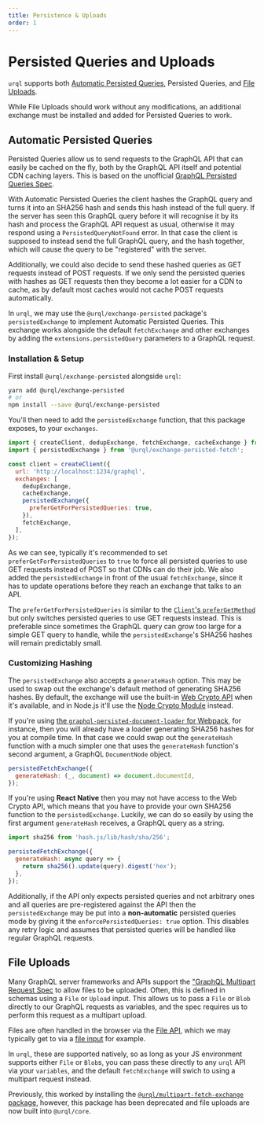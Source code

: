 ```yaml
---
title: Persistence & Uploads
order: 1
---
```


# Persisted Queries and Uploads

`urql` supports both [Automatic Persisted
Queries](https://www.apollographql.com/docs/apollo-server/performance/apq/), Persisted Queries, and
[File Uploads](https://www.apollographql.com/docs/apollo-server/data/file-uploads/).

While File Uploads should work without any modifications, an additional exchange must be installed
and added for Persisted Queries to work.

## Automatic Persisted Queries

Persisted Queries allow us to send requests to the GraphQL API that can easily be cached on the fly,
both by the GraphQL API itself and potential CDN caching layers. This is based on the unofficial
[GraphQL Persisted Queries
Spec](https://github.com/apollographql/apollo-link-persisted-queries#apollo-engine).

With Automatic Persisted Queries the client hashes the GraphQL query and turns it into an SHA256
hash and sends this hash instead of the full query. If the server has seen this GraphQL query before
it will recognise it by its hash and process the GraphQL API request as usual, otherwise it may
respond using a `PersistedQueryNotFound` error. In that case the client is supposed to instead send
the full GraphQL query, and the hash together, which will cause the query to be "registered" with the
server.

Additionally, we could also decide to send these hashed queries as GET requests instead of POST
requests. If we only send the persisted queries with hashes as GET requests then they become a lot
easier for a CDN to cache, as by default most caches would not cache POST requests automatically.

In `urql`, we may use the `@urql/exchange-persisted` package's `persistedExchange` to
implement Automatic Persisted Queries. This exchange works alongside the default `fetchExchange`
and other exchanges by adding the `extensions.persistedQuery` parameters to a GraphQL request.

### Installation & Setup

First install `@urql/exchange-persisted` alongside `urql`:

```sh
yarn add @urql/exchange-persisted
# or
npm install --save @urql/exchange-persisted
```

You'll then need to add the `persistedExchange` function, that this package exposes,
to your `exchanges`.

```js
import { createClient, dedupExchange, fetchExchange, cacheExchange } from 'urql';
import { persistedExchange } from '@urql/exchange-persisted-fetch';

const client = createClient({
  url: 'http://localhost:1234/graphql',
  exchanges: [
    dedupExchange,
    cacheExchange,
    persistedExchange({
      preferGetForPersistedQueries: true,
    }),
    fetchExchange,
  ],
});
```

As we can see, typically it's recommended to set `preferGetForPersistedQueries` to `true` to force
all persisted queries to use GET requests instead of POST so that CDNs can do their job.
We also added the `persistedExchange` in front of the usual `fetchExchange`, since it has to
update operations before they reach an exchange that talks to an API.

The `preferGetForPersistedQueries` is similar to the [`Client`'s
`preferGetMethod`](../api/core.md#client) but only switches persisted queries to use GET requests
instead. This is preferable since sometimes the GraphQL query can grow too large for a simple GET
query to handle, while the `persistedExchange`'s SHA256 hashes will remain predictably small.

### Customizing Hashing

The `persistedExchange` also accepts a `generateHash` option. This may be used to swap out the
exchange's default method of generating SHA256 hashes. By default, the exchange will use the
built-in [Web Crypto API](https://developer.mozilla.org/en-US/docs/Web/API/Web_Crypto_API) when it's
available, and in Node.js it'll use the [Node Crypto Module](https://nodejs.org/api/crypto.html)
instead.

If you're using [the `graphql-persisted-document-loader` for
Webpack](https://github.com/leoasis/graphql-persisted-document-loader), for instance, then you will
already have a loader generating SHA256 hashes for you at compile time. In that case we could swap
out the `generateHash` function with a much simpler one that uses the `generateHash` function's
second argument, a GraphQL `DocumentNode` object.

```js
persistedFetchExchange({
  generateHash: (_, document) => document.documentId,
});
```

If you're using **React Native** then you may not have access to the Web Crypto API, which means
that you have to provide your own SHA256 function to the `persistedExchange`. Luckily, we can do
so easily by using the first argument `generateHash` receives, a GraphQL query as a string.

```js
import sha256 from 'hash.js/lib/hash/sha/256';

persistedFetchExchange({
  generateHash: async query => {
    return sha256().update(query).digest('hex');
  },
});
```

Additionally, if the API only expects persisted queries and not arbitrary ones and all queries are
pre-registered against the API then the `persistedExchange` may be put into a **non-automatic**
persisted queries mode by giving it the `enforcePersistedQueries: true` option. This disables any
retry logic and assumes that persisted queries will be handled like regular GraphQL requests.

## File Uploads

Many GraphQL server frameworks and APIs support the ["GraphQL Multipart Request
Spec](https://github.com/jaydenseric/graphql-multipart-request-spec) to allow files to be uploaded.
Often, this is defined in schemas using a `File` or `Upload` input.
This allows us to pass a `File` or `Blob` directly to our GraphQL requests as variables, and the
spec requires us to perform this request as a multipart upload.

Files are often handled in the browser via the [File API](https://developer.mozilla.org/en-US/docs/Web/API/File),
which we may typically get to via a [file input](https://developer.mozilla.org/en-US/docs/Web/API/File/Using_files_from_web_applications)
for example.

In `urql`, these are supported natively, so as long as your JS environment supports either `File` or
`Blob`s, you can pass these directly to any `urql` API via your `variables`, and the default
`fetchExchange` will swich to using a multipart request instead.

Previously, this worked by installing the [`@urql/multipart-fetch-exchange` package](../api/multipart-fetch-exchange.md),
however, this package has been deprecated and file uploads are now built into `@urql/core`.
